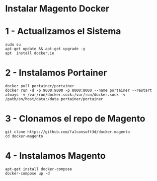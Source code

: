 # Instalar Magento Docker

# 1 - Actualizamos el Sistema
```
sudo su
apt-get update && apt-get upgrade -y
apt  install docker.io
```

# 2 - Instalamos Portainer
```
docker pull portainer/portainer
docker run -d -p 9000:9000 -p 8000:8000 --name portainer --restart always -v /var/run/docker.sock:/var/run/docker.sock -v /path/on/host/data:/data portainer/portainer
```

# 3 - Clonamos el repo de Magento
```
git clone https://github.com/falconsoft3d/docker-magento
cd docker-magento
```

# 4 - Instalamos Magento
```
apt-get install docker-compose
docker-compose up -d
```






